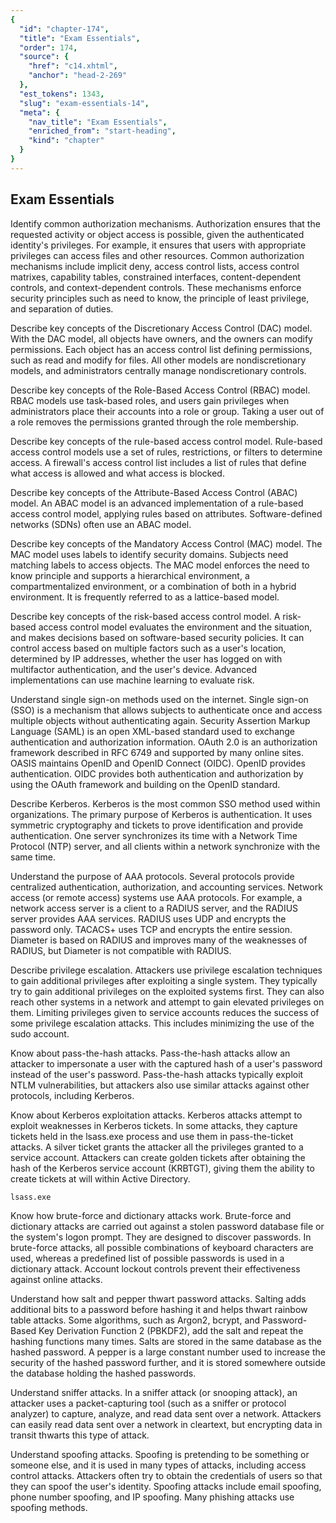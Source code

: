 ```yaml
---
{
  "id": "chapter-174",
  "title": "Exam Essentials",
  "order": 174,
  "source": {
    "href": "c14.xhtml",
    "anchor": "head-2-269"
  },
  "est_tokens": 1343,
  "slug": "exam-essentials-14",
  "meta": {
    "nav_title": "Exam Essentials",
    "enriched_from": "start-heading",
    "kind": "chapter"
  }
}
---
```

## Exam Essentials

Identify common authorization mechanisms. Authorization ensures that the requested activity or object access is possible, given the authenticated identity's privileges. For example, it ensures that users with appropriate privileges can access files and other resources. Common authorization mechanisms include implicit deny, access control lists, access control matrixes, capability tables, constrained interfaces, content-dependent controls, and context-dependent controls. These mechanisms enforce security principles such as need to know, the principle of least privilege, and separation of duties.

Describe key concepts of the Discretionary Access Control (DAC) model. With the DAC model, all objects have owners, and the owners can modify permissions. Each object has an access control list defining permissions, such as read and modify for files. All other models are nondiscretionary models, and administrators centrally manage nondiscretionary controls.

Describe key concepts of the Role-Based Access Control (RBAC) model. RBAC models use task-based roles, and users gain privileges when administrators place their accounts into a role or group. Taking a user out of a role removes the permissions granted through the role membership.

Describe key concepts of the rule-based access control model. Rule-based access control models use a set of rules, restrictions, or filters to determine access. A firewall's access control list includes a list of rules that define what access is allowed and what access is blocked.

Describe key concepts of the Attribute-Based Access Control (ABAC) model. An ABAC model is an advanced implementation of a rule-based access control model, applying rules based on attributes. Software-defined networks (SDNs) often use an ABAC model.

Describe key concepts of the Mandatory Access Control (MAC) model. The MAC model uses labels to identify security domains. Subjects need matching labels to access objects. The MAC model enforces the need to know principle and supports a hierarchical environment, a compartmentalized environment, or a combination of both in a hybrid environment. It is frequently referred to as a lattice-based model.

Describe key concepts of the risk-based access control model. A risk-based access control model evaluates the environment and the situation, and makes decisions based on software-based security policies. It can control access based on multiple factors such as a user's location, determined by IP addresses, whether the user has logged on with multifactor authentication, and the user's device. Advanced implementations can use machine learning to evaluate risk.

Understand single sign-on methods used on the internet. Single sign-on (SSO) is a mechanism that allows subjects to authenticate once and access multiple objects without authenticating again. Security Assertion Markup Language (SAML) is an open XML-based standard used to exchange authentication and authorization information. OAuth 2.0 is an authorization framework described in RFC 6749 and supported by many online sites. OASIS maintains OpenID and OpenID Connect (OIDC). OpenID provides authentication. OIDC provides both authentication and authorization by using the OAuth framework and building on the OpenID standard.

Describe Kerberos. Kerberos is the most common SSO method used within organizations. The primary purpose of Kerberos is authentication. It uses symmetric cryptography and tickets to prove identification and provide authentication. One server synchronizes its time with a Network Time Protocol (NTP) server, and all clients within a network synchronize with the same time.

Understand the purpose of AAA protocols. Several protocols provide centralized authentication, authorization, and accounting services. Network access (or remote access) systems use AAA protocols. For example, a network access server is a client to a RADIUS server, and the RADIUS server provides AAA services. RADIUS uses UDP and encrypts the password only. TACACS+ uses TCP and encrypts the entire session. Diameter is based on RADIUS and improves many of the weaknesses of RADIUS, but Diameter is not compatible with RADIUS.

Describe privilege escalation. Attackers use privilege escalation techniques to gain additional privileges after exploiting a single system. They typically try to gain additional privileges on the exploited systems first. They can also reach other systems in a network and attempt to gain elevated privileges on them. Limiting privileges given to service accounts reduces the success of some privilege escalation attacks. This includes minimizing the use of the sudo account.

Know about pass-the-hash attacks. Pass-the-hash attacks allow an attacker to impersonate a user with the captured hash of a user's password instead of the user's password. Pass-the-hash attacks typically exploit NTLM vulnerabilities, but attackers also use similar attacks against other protocols, including Kerberos.

Know about Kerberos exploitation attacks. Kerberos attacks attempt to exploit weaknesses in Kerberos tickets. In some attacks, they capture tickets held in the lsass.exe process and use them in pass-the-ticket attacks. A silver ticket grants the attacker all the privileges granted to a service account. Attackers can create golden tickets after obtaining the hash of the Kerberos service account (KRBTGT), giving them the ability to create tickets at will within Active Directory.

`lsass.exe`

Know how brute-force and dictionary attacks work. Brute-force and dictionary attacks are carried out against a stolen password database file or the system's logon prompt. They are designed to discover passwords. In brute-force attacks, all possible combinations of keyboard characters are used, whereas a predefined list of possible passwords is used in a dictionary attack. Account lockout controls prevent their effectiveness against online attacks.

Understand how salt and pepper thwart password attacks. Salting adds additional bits to a password before hashing it and helps thwart rainbow table attacks. Some algorithms, such as Argon2, bcrypt, and Password-Based Key Derivation Function 2 (PBKDF2), add the salt and repeat the hashing functions many times. Salts are stored in the same database as the hashed password. A pepper is a large constant number used to increase the security of the hashed password further, and it is stored somewhere outside the database holding the hashed passwords.

Understand sniffer attacks. In a sniffer attack (or snooping attack), an attacker uses a packet-capturing tool (such as a sniffer or protocol analyzer) to capture, analyze, and read data sent over a network. Attackers can easily read data sent over a network in cleartext, but encrypting data in transit thwarts this type of attack.

Understand spoofing attacks. Spoofing is pretending to be something or someone else, and it is used in many types of attacks, including access control attacks. Attackers often try to obtain the credentials of users so that they can spoof the user's identity. Spoofing attacks include email spoofing, phone number spoofing, and IP spoofing. Many phishing attacks use spoofing methods.
